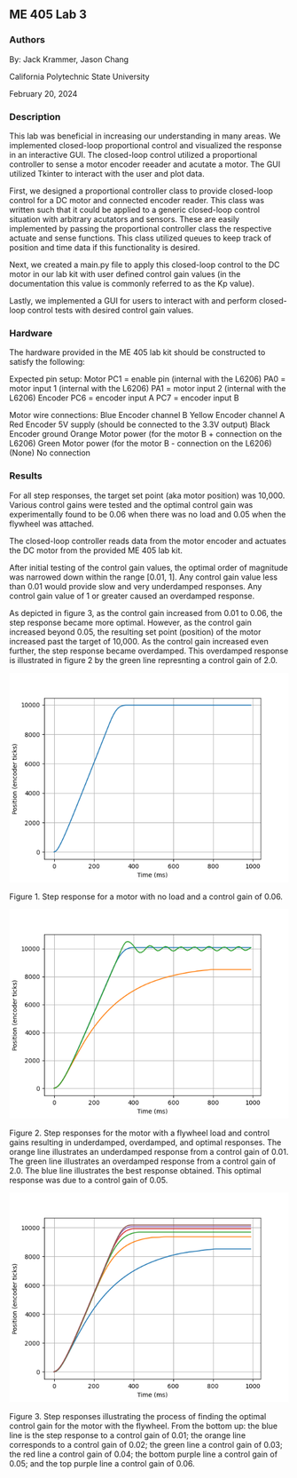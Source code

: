 ## ME 405 Lab 3

### Authors
By: Jack Krammer, Jason Chang

California Polytechnic State University

February 20, 2024


### Description
This lab was beneficial in increasing our understanding in many areas. We 
implemented closed-loop proportional control and visualized the response in an 
interactive GUI. The closed-loop control utilized a proportional controller to 
sense a motor encoder reeader and acutate a motor. The GUI utilized Tkinter to 
interact with the user and plot data.

First, we designed a proportional controller class to provide closed-loop control 
for a DC motor and connected encoder reader. This class was written such that it 
could be applied to a generic closed-loop control situation with arbitrary 
acutators and sensors. These are easily implemented by passing the proportional 
controller class the respective actuate and sense functions. This class utilized 
queues to keep track of position and time data if this functionality is desired. 

Next, we created a main.py file to apply this closed-loop control to the DC motor 
in our lab kit with user defined control gain values (in the documentation this 
value is commonly referred to as the Kp value). 

Lastly, we implemented a GUI for users to interact with and perform closed-loop
control tests with desired control gain values.


### Hardware
The hardware provided in the ME 405 lab kit should be constructed to satisfy the 
following:

Expected pin setup:
    Motor
        PC1 = enable pin (internal with the L6206)
        PA0 = motor input 1 (internal with the L6206)
        PA1 = motor input 2 (internal with the L6206)
    Encoder
        PC6 = encoder input A
        PC7 = encoder input B

Motor wire connections:
    Blue	    Encoder channel B
    Yellow	    Encoder channel A
    Red	        Encoder 5V supply (should be connected to the 3.3V output)
    Black	    Encoder ground
    Orange	    Motor power (for the motor B + connection on the L6206)
    Green	    Motor power (for the motor B - connection on the L6206)
    (None)	    No connection


### Results
For all step responses, the target set point (aka motor position) was 10,000.
Various control gains were tested and the optimal control gain was 
experimentally found to be 0.06 when there was no load and 0.05 when the 
flywheel was attached. 

The closed-loop controller reads data from the motor encoder and actuates the 
DC motor from the provided ME 405 lab kit. 

After initial testing of the control gain values, the optimal order of 
magnitude was narrowed down within the range [0.01, 1]. Any control gain value
less than 0.01 would provide slow and very underdamped responses. Any control 
gain value of 1 or greater caused an overdamped response. 

As depicted in figure 3, as the control gain increased from 0.01 to 0.06, the 
step response became more optimal. However, as the control gain increased beyond 
0.05, the resulting set point (position) of the motor increased past the target
of 10,000. As the control gain increased even further, the step response became
overdamped. This overdamped response is illustrated in figure 2 by the green 
line represnting a control gain of 2.0.


![title here](./noload00.png)

Figure 1. Step response for a motor with no load and a control gain of 0.06.


![title here](./flywheel00.png)

Figure 2. Step responses for the motor with a flywheel load and control gains
resulting in underdamped, overdamped, and optimal responses. The orange line 
illustrates an underdamped response from a control gain of 0.01. The green 
line illustrates an overdamped response from a control gain of 2.0. The blue 
line illustrates the best response obtained. This optimal response was due 
to a control gain of 0.05.


![title here](./flywheel01.png)

Figure 3. Step responses illustrating the process of finding the optimal 
control gain for the motor with the flywheel. From the bottom up: the blue 
line is the step response to a control gain of 0.01; the orange line 
corresponds to a control gain of 0.02; the green line a control gain of 0.03; 
the red line a control gain of 0.04; the bottom purple line a control gain of 
0.05; and the top purple line a control gain of 0.06.


